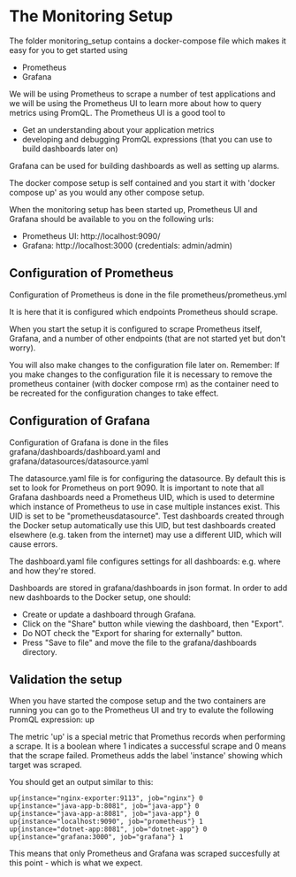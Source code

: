 # The Monitoring Setup
The folder monitoring_setup contains a docker-compose file which makes it easy for you to get started using
* Prometheus
* Grafana

We will be using Prometheus to scrape a number of test applications and we will be using the Prometheus UI to learn more about how to query metrics using PromQL. 
The Prometheus UI is a good tool to
* Get an understanding about your application metrics
* developing and debugging PromQL expressions (that you can use to build dashboards later on)

Grafana can be used for building dashboards as well as setting up alarms.

The docker compose setup is self contained and you start it with 'docker compose up' as you would any other compose setup.

When the monitoring setup has been started up, Prometheus UI and Grafana should be available to you on the following urls:
* Prometheus UI: http://localhost:9090/
* Grafana: http://localhost:3000 (credentials: admin/admin)

## Configuration of Prometheus
Configuration of Prometheus is done in the file prometheus/prometheus.yml

It is here that it is configured which endpoints Prometheus should scrape. 

When you start the setup it is configured to scrape Prometheus itself, Grafana, and a number of other endpoints (that are not started yet but don't worry).

You will also make changes to the configuration file later on. 
Remember: If you make changes to the configuration file it is necessary to remove the prometheus container (with docker compose rm) as the container need to be recreated for the configuration changes to take effect.

## Configuration of Grafana
Configuration of Grafana is done in the files grafana/dashboards/dashboard.yaml and grafana/datasources/datasource.yaml

The datasource.yaml file is for configuring the datasource. By default this is set to look for Prometheus on port 9090. It is important to note that all Grafana dashboards need a Prometheus UID, which is used to determine which instance of Prometheus to use in case multiple instances exist. This UID is set to be "prometheusdatasource". Test dashboards created through the Docker setup automatically use this UID, but test dashboards created elsewhere (e.g. taken from the internet) may use a different UID, which will cause errors.

The dashboard.yaml file configures settings for all dashboards: e.g. where and how they're stored.

Dashboards are stored in grafana/dashboards in json format. In order to add new dashboards to the Docker setup, one should:
* Create or update a dashboard through Grafana.
* Click on the "Share" button while viewing the dashboard, then "Export".
* Do NOT check the "Export for sharing for externally" button.
* Press "Save to file" and move the file to the grafana/dashboards directory.

## Validation the setup
When you have started the compose setup and the two containers are running you can go to the Prometheus UI and try to evalute the following PromQL expression: up

The metric 'up' is a special metric that Promethus records when performing a scrape. It is a boolean where 1 indicates a successful scrape and 0 means that the scrape failed. Prometheus adds the label 'instance' showing which target was scraped.

You should get an output similar to this:
```
up{instance="nginx-exporter:9113", job="nginx"} 0
up{instance="java-app-b:8081", job="java-app"} 0
up{instance="java-app-a:8081", job="java-app"} 0
up{instance="localhost:9090", job="prometheus"} 1
up{instance="dotnet-app:8081", job="dotnet-app"} 0
up{instance="grafana:3000", job="grafana"} 1
```

This means that only Prometheus and Grafana was scraped succesfully at this point - which is what we expect.

